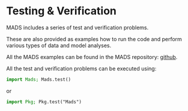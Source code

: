 # Testing & Verification

MADS includes a series of test and verification problems.

These are also provided as examples how to run the code and perform various types of data and model analyses.

All the MADS examples can be found in the MADS repository: [github](https://github.com/madsjulia/Mads.jl/tree/master/examples).

All the test and verification problems can be executed using:

```julia
import Mads; Mads.test()
```

or

```julia
import Pkg; Pkg.test("Mads")
```